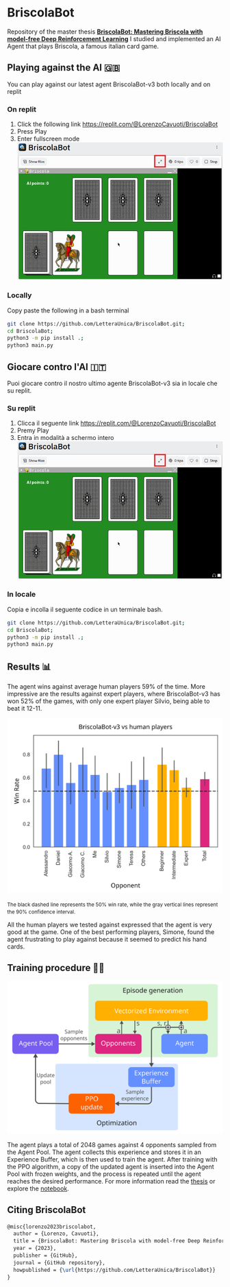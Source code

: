 # BriscolaBot
Repository of the master thesis [**BriscolaBot: Mastering Briscola with model-free Deep Reinforcement Learning**](https://raw.githubusercontent.com/LetteraUnica/BriscolaBot/main/thesis/thesis.pdf)
I studied and implemented an AI Agent that plays Briscola, a famous italian card game.  

## Playing against the AI 🇬🇧
You can play against our latest agent BriscolaBot-v3 both locally and on replit

### On replit
1. Click the following link https://replit.com/@LorenzoCavuoti/BriscolaBot
2. Press Play
3. Enter fullscreen mode
  ![Alt text](thesis/images/replit_fullscreen.png)

### Locally
Copy paste the following in a bash terminal

```bash
git clone https://github.com/LetteraUnica/BriscolaBot.git;
cd BriscolaBot;
python3 -m pip install .;
python3 main.py
```

## Giocare contro l'AI 🇮🇹

Puoi giocare contro il nostro ultimo agente BriscolaBot-v3 sia in locale che su replit.
### Su replit
1. Clicca il seguente link https://replit.com/@LorenzoCavuoti/BriscolaBot
2. Premy Play
3. Entra in modalità a schermo intero
  ![Alt text](thesis/images/replit_fullscreen.png)

### In locale
Copia e incolla il seguente codice in un terminale bash.

```bash
git clone https://github.com/LetteraUnica/BriscolaBot.git;
cd BriscolaBot;
python3 -m pip install .;
python3 main.py
```

## Results 📊
The agent wins against average human players 59% of the time. More impressive are the results against expert players, where BriscolaBot-v3 has won 52% of the games, with only one expert player Silvio, being able to beat it 12-11.  

<img src="thesis/images/player-scores.svg" width="800">

<small>The black dashed line represents the 50% win rate, while the gray vertical lines represent the 90% confidence interval.</small>

All the human players we tested against expressed that the agent is very good at the game. One of the best performing players, Simone, found the agent frustrating to play against because it seemed to predict his hand cards.


## Training procedure 🏋️‍♀️

<img src="thesis/images/general-architecture.svg" width="800">

The agent plays a total of 2048 games against 4 opponents sampled from the Agent Pool. The agent collects this experience and stores it in an Experience Buffer, which is then used to train the agent. After training with the PPO algorithm, a copy of the updated agent is inserted into the Agent Pool with frozen weights, and the process is repeated until the agent reaches the desired performance. For more information read the [thesis](https://raw.githubusercontent.com/LetteraUnica/BriscolaBot/main/thesis/thesis.pdf) or explore the [notebook](https://github.com/LetteraUnica/BriscolaBot/blob/main/briscola.ipynb).

## Citing BriscolaBot
```latex
@misc{lorenzo2023briscolabot,
  author = {Lorenzo, Cavuoti},
  title = {BriscolaBot: Mastering Briscola with model-free Deep Reinforcement Learning},
  year = {2023},
  publisher = {GitHub},
  journal = {GitHub repository},
  howpublished = {\url{https://github.com/LetteraUnica/BriscolaBot}}
}
```
